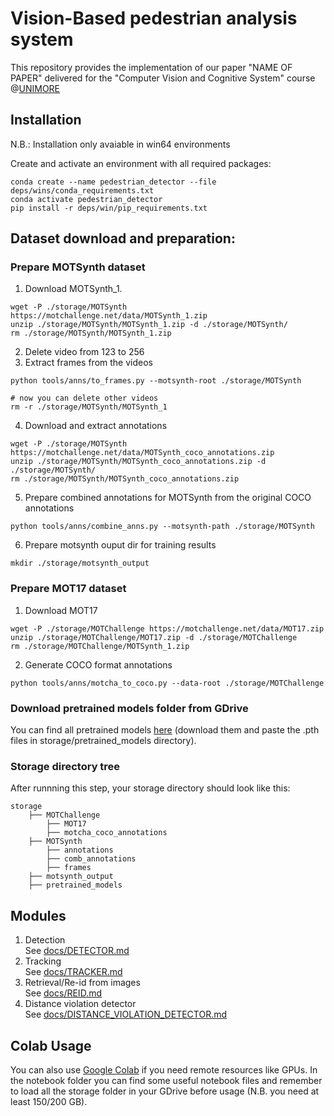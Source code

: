 # Vision-Based pedestrian analysis system

This repository provides the implementation of our paper "NAME OF PAPER" delivered for the "Computer Vision and Cognitive System" course @[UNIMORE](https://www.unimore.it/)

## Installation

N.B.: Installation only avaiable in win64 environments

Create and activate an environment with all required packages:

```
conda create --name pedestrian_detector --file deps/wins/conda_requirements.txt
conda activate pedestrian_detector
pip install -r deps/win/pip_requirements.txt
```

## Dataset download and preparation:

### Prepare MOTSynth dataset

1. Download MOTSynth_1.

```
wget -P ./storage/MOTSynth https://motchallenge.net/data/MOTSynth_1.zip
unzip ./storage/MOTSynth/MOTSynth_1.zip -d ./storage/MOTSynth/
rm ./storage/MOTSynth/MOTSynth_1.zip
```

2. Delete video from 123 to 256
3. Extract frames from the videos

```
python tools/anns/to_frames.py --motsynth-root ./storage/MOTSynth

# now you can delete other videos
rm -r ./storage/MOTSynth/MOTSynth_1
```

4. Download and extract annotations

```
wget -P ./storage/MOTSynth https://motchallenge.net/data/MOTSynth_coco_annotations.zip
unzip ./storage/MOTSynth/MOTSynth_coco_annotations.zip -d ./storage/MOTSynth/
rm ./storage/MOTSynth/MOTSynth_coco_annotations.zip
```

5. Prepare combined annotations for MOTSynth from the original COCO annotations

```
python tools/anns/combine_anns.py --motsynth-path ./storage/MOTSynth
```

6. Prepare motsynth ouput dir for training results

```
mkdir ./storage/motsynth_output
```

### Prepare MOT17 dataset

1. Download MOT17

```
wget -P ./storage/MOTChallenge https://motchallenge.net/data/MOT17.zip
unzip ./storage/MOTChallenge/MOT17.zip -d ./storage/MOTChallenge
rm ./storage/MOTChallenge/MOTSynth_1.zip
```

2. Generate COCO format annotations

```
python tools/anns/motcha_to_coco.py --data-root ./storage/MOTChallenge
```

### Download pretrained models folder from GDrive

You can find all pretrained models [here](https://drive.google.com/drive/folders/15Lv40x3MquSnKbI4U5aGSZtqQuEmiwMH?usp=share_link) (download them and paste the .pth files in storage/pretrained_models directory).

### Storage directory tree

After runnning this step, your storage directory should look like this:

```text
storage
    ├── MOTChallenge
        ├── MOT17
        ├── motcha_coco_annotations
    ├── MOTSynth
        ├── annotations
        ├── comb_annotations
        ├── frames
    ├── motsynth_output
    ├── pretrained_models
```

## Modules

1.  Detection\
    See [docs/DETECTOR.md](docs/DETECTOR.md)
2.  Tracking\
    See [docs/TRACKER.md](docs/TRACKER.md)
3.  Retrieval/Re-id from images\
    See [docs/REID.md](docs/REID.md)
4.  Distance violation detector\
    See [docs/DISTANCE_VIOLATION_DETECTOR.md](docs/DISTANCE_VIOLATION_DETECTOR.md)
## Colab Usage

You can also use [Google Colab](https://colab.research.google.com) if you need remote resources like GPUs.
In the notebook folder you can find some useful notebook files and remember to load all the storage folder in your GDrive before usage (N.B. you need at least 150/200 GB).
